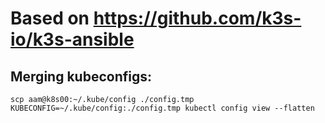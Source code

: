 # Based on https://github.com/k3s-io/k3s-ansible

## Merging kubeconfigs:

```
scp aam@k8s00:~/.kube/config ./config.tmp
KUBECONFIG=~/.kube/config:./config.tmp kubectl config view --flatten
```
